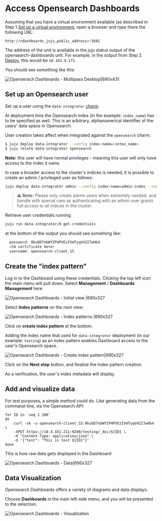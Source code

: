 # Access Opensearch Dashboards

Assuming that you have a virtual environment available (as described in Step 1.[Set up a virtual environment](/t/14120), open a browser and type there the following URL:

```text
http://<dashboards_juju_public_address>:5601
```

The address of the unit is available in the juju status output of the opensearch-dashboards unit. For example, in the output from Step 2. [Deploy](/t/14122), this would be `10.163.9.173`.

You should see something like this:

![Openserach Dashboards - Multipass Desktop|690x431](upload://eK1uIgM8QPgJHik4IKI7Oyaas59.jpeg)

## Set up an Opensearch user

Set up a user using the `data-integrator` [charm](https://charmhub.io/data-integrator).

At deployment time the Opensearch index (in the example: `index_name`) has to be specified as well. This is an arbitrary, alphanumerical identifier of the users' data space in Opensearch.

User creation takes affect when integrated against the  `opensearch` charm.

```bash
$ juju deploy data-integrator --config index-name=<intex_name>
$ juju relate data-integrator opensearch
```

**Note:** this user will have normal privileges - meaning this user will only have access to the index it owns. 

In case a broader access to the cluster's indices is needed, it is possible to create an admin / privileged user as follows:

```bash
juju deploy data-integrator admin --config index-name=admin-index --config extra-user-roles="admin"
```
> :warning: **Note:** Please only create admin users when extremely needed, and handle with special care as authenticating with an admin user grants full access to all indices in the cluster.


Retrieve user credentials running

```bash
juju run data-integrator/0 get-credentials
```
at the bottom of the output you should see something like:
```bash
  password: 8kubD7nbWYZFHPVEzIVmTyqV42I7wHb4
  <CA certificate here>
  username: opensearch-client_15
```

## Create the "index pattern"

Log in to the Dashboard using these credentials. Clicking the top left icon the main menu will pull down. Select **Management** / **Dashboards Management** here

![Opensearch Dashboards - Initial view |690x327](upload://3rWRYZPHDmLbuQfOo8sfBBGriMW.png)

Select **Index patterns** on the next view:

![Opensearch Dashboards - Index patterns |690x327](upload://lIM735RSOujlM8pUFYFKZctFM8J.png)

Click on **create index pattern** at the bottom.

Adding the index name that used for `data-integrator` deployment (in our example: `testing`) as an index pattern enables Dashboard access to the user's Opensearch space.

![Opensearch Dashboards - Create index pattern|690x327](upload://iExCuxU6jroz8XQX1aDObJwPgCU.png)

Click on the **Next step** button, and finalize the index pattern creation.

As a verification, the user's index metadata will display.

## Add and visualize data

For test purposes, a simple method could do. Like generating data from the command-line, via the Opensearch API:

```
for ID in `seq 1 100`
do 
    curl -sk -u opensearch-client_15:8kubD7nbWYZFHPVEzIVmTyqV42I7wHb4 \
    -XPUT https://10.4.151.211:9200/testing/_doc/${ID} \
    -H "Content-Type: application/json" \
    -d '{"test": "This is test ${ID}"}'
done
```

This is how raw data gets displayed in the Dashboard

![Opensearch Dashboards - Data|690x327](upload://3P7nmmA1fLTdH4NKt3xzCBfumFX.png)

## Data Visualization

Opensearch Dashboards offers a variety of diagrams and data displays. 

Choose **Dashboards** in the main left-side menu, and you will be presented to the selection:

![Opensearch Dashboards - Visualization](upload://ivcwgbpYgolK5wZQkovYW4tlBs.png)